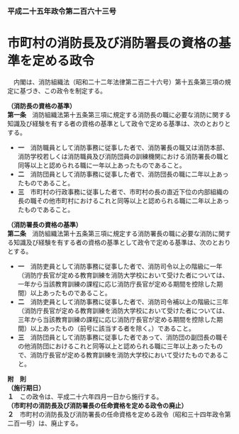 ### 平成二十五年政令第二百六十三号  
# 市町村の消防長及び消防署長の資格の基準を定める政令  
　内閣は、消防組織法（昭和二十二年法律第二百二十六号）第十五条第三項の規定に基づき、この政令を制定する。  
  
**（消防長の資格の基準）**  
**第一条**　消防組織法第十五条第三項に規定する消防長の職に必要な消防に関する知識及び経験を有する者の資格の基準として政令で定める基準は、次のとおりとする。  
* **一**　消防職員として消防事務に従事した者で、消防署長の職又は消防本部、消防学校若しくは消防職員及び消防団員の訓練機関における消防署長の職と同等以上と認められる職に一年以上あったものであること。  
* **二**　消防団員として消防事務に従事した者で、消防団長の職に二年以上あったものであること。  
* **三**　市町村の行政事務に従事した者で、市町村の長の直近下位の内部組織の長の職その他市町村におけるこれと同等以上と認められる職に二年以上あったものであること。  
  
**（消防署長の資格の基準）**  
**第二条**　消防組織法第十五条第三項に規定する消防署長の職に必要な消防に関する知識及び経験を有する者の資格の基準として政令で定める基準は、次のとおりとする。  
* **一**　消防吏員として消防事務に従事した者で、消防司令以上の階級に一年（消防庁長官が定める教育訓練を消防大学校において受けた者については、一年から当該教育訓練の課程に応じ消防庁長官が定める期間を控除した期間）以上あったものであること。  
* **二**　消防吏員として消防事務に従事した者で、消防司令補以上の階級に三年（消防庁長官が定める教育訓練を消防大学校において受けた者については、三年から当該教育訓練の課程に応じ消防庁長官が定める期間を控除した期間）以上あったもの（前号に該当する者を除く。）であること。  
* **三**　消防団員として消防事務に従事した者であって、消防団の副団長の職その他消防団におけるこれと同等以上と認められる職に三年以上あったもので、消防庁長官が定める教育訓練を消防大学校において受けたものであること。  
  
**附　則**  
**（施行期日）**  
**１**　この政令は、平成二十六年四月一日から施行する。  
**（市町村の消防長及び消防署長の任命資格を定める政令の廃止）**  
**２**　市町村の消防長及び消防署長の任命資格を定める政令（昭和三十四年政令第二百一号）は、廃止する。  
  
